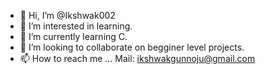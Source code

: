 - 👋 Hi, I’m @Ikshwak002
- 👀 I’m interested in learning.
- 🌱 I’m currently learning C.
- 💞️ I’m looking to collaborate on begginer level projects.
- 📫 How to reach me ... Mail: ikshwakgunnoju@gmail.com

<!---
Ikshwak002/Ikshwak002 is a ✨ special ✨ repository because its `README.md` (this file) appears on your GitHub profile.
You can click the Preview link to take a look at your changes.
--->

